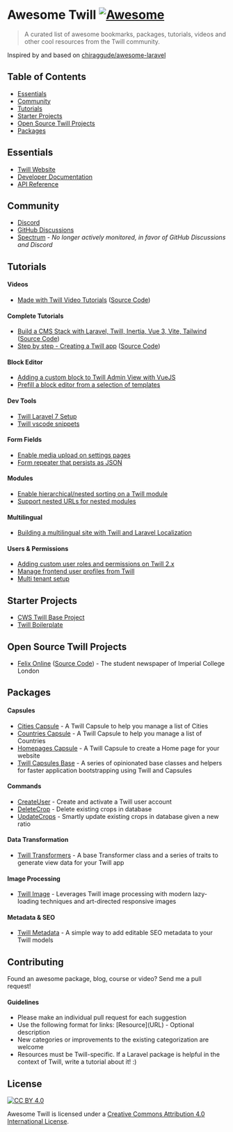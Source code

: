 # Awesome Twill [![Awesome](https://cdn.rawgit.com/sindresorhus/awesome/d7305f38d29fed78fa85652e3a63e154dd8e8829/media/badge.svg)](https://github.com/sindresorhus/awesome)

> A curated list of awesome bookmarks, packages, tutorials, videos and other cool resources from the Twill community.

Inspired by and based on [chiraggude/awesome-laravel](https://github.com/chiraggude/awesome-laravel)

## Table of Contents

- [Essentials](#essentials)
- [Community](#community)
- [Tutorials](#tutorials)
- [Starter Projects](#starter-projects)
- [Open Source Twill Projects](#open-source-twill-projects)
- [Packages](#packages)

## Essentials

* [Twill Website](https://twill.io/)
* [Developer Documentation](https://twill.io/docs/)
* [API Reference](https://twill.io/docs/api/2.x/)

## Community

* [Discord](https://discord.link/twill)
* [GitHub Discussions](https://github.com/area17/twill/discussions)
* [Spectrum](https://spectrum.chat/twill) - *No longer actively monitored, in favor of GitHub Discussions and Discord*

## Tutorials

#### Videos

* [Made with Twill Video Tutorials](https://twill.io/tutorials) ([Source Code](https://github.com/area17/made-with-twill-tutorials))

#### Complete Tutorials

* [Build a CMS Stack with Laravel, Twill, Inertia, Vue 3, Vite, Tailwind](https://tech.codivores.com/series/laravel-twill-inertia) ([Source Code](https://github.com/Codivores/tutorial-laravel-twill-inertia-vue3-vite-tailwind))
* [Step by step - Creating a Twill app](https://spectrum.chat/twill/tips-and-tricks/step-by-step-creating-a-twill-app~ac9bd7f7-d1e3-46a8-8e6f-6075d92cdac7) ([Source Code](https://github.com/sauron/my-twill-blog))

#### Block Editor

* [Adding a custom block to Twill Admin View with VueJS](https://spectrum.chat/twill/tips-and-tricks/adding-a-custom-block-to-twill-admin-view-with-vuejs~028d79b1-b3cd-4fb7-a89c-ce64af7be4af)
* [Prefill a block editor from a selection of templates](https://gist.github.com/pboivin/c87f91584c454cd369b988810f6453d7)

#### Dev Tools

* [Twill Laravel 7 Setup](https://gist.github.com/mcylinder/58aceff97e5c3bb3bafbc2abeea9a7a4)
* [Twill vscode snippets](https://gist.github.com/ferpetrelli/58e9e95173111c126d6da3062461b930)

#### Form Fields

* [Enable media upload on settings pages](https://gist.github.com/chrispymm/9a2542a91732c8b65cebf3ca5ad0d6b0)
* [Form repeater that persists as JSON](https://gist.github.com/mcylinder/6ff7876f29cce8a23b81f3ea80e02a23)

#### Modules

* [Enable hierarchical/nested sorting on a Twill module](https://gist.github.com/chrispymm/255b680f4c792c6fc4781d3cc2ee6a67)
* [Support nested URLs for nested modules](https://gist.github.com/chrispymm/dfd6521af819deb41170282affe1e0b5)

#### Multilingual

* [Building a multilingual site with Twill and Laravel Localization](https://gist.github.com/pboivin/62b2c5b6e723ceef54aedf120154e269)

#### Users & Permissions

* [Adding custom user roles and permissions on Twill 2.x](https://gist.github.com/pboivin/b81afbc9baa4e8a85a3982b83c3dc88a)
* [Manage frontend user profiles from Twill](https://gist.github.com/pboivin/d20d23ae130ea9a112ee49dd98f00239)
* [Multi tenant setup](https://spectrum.chat/twill/tips-and-tricks/multi-tenant-setup~85f81567-0570-4989-9d63-e59588aed6c0)

## Starter Projects

* [CWS Twill Base Project](https://github.com/cwsdigital/cws-twill-base)
* [Twill Boilerplate](https://github.com/croustille-io/twill-boilerplate)

## Open Source Twill Projects

* [Felix Online](https://felixonline.co.uk/) ([Source Code](https://github.com/FelixOnline/xelif)) - The student newspaper of Imperial College London

## Packages

#### Capsules

* [Cities Capsule](https://github.com/area17/twill-capsule-cities) - A Twill Capsule to help you manage a list of Cities
* [Countries Capsule](https://github.com/area17/twill-capsule-countries) - A Twill Capsule to help you manage a list of Countries
* [Homepages Capsule](https://github.com/area17/twill-capsule-homepages) - A Twill Capsule to create a Home page for your website
* [Twill Capsules Base](https://github.com/area17/twill-capsule-base) - A series of opinionated base classes and helpers for faster application bootstrapping using Twill and Capsules

#### Commands

* [CreateUser](https://gist.github.com/pboivin/8029a00e0e21584bb10d20ca5a6a96f3) - Create and activate a Twill user account
* [DeleteCrop](https://gist.github.com/sauron/bcffa9f44eda6c414d71829c3d4d6b20) - Delete existing crops in database
* [UpdateCrops](https://gist.github.com/sauron/bc713a18779207e5386ad7e83c292a3a) - Smartly update existing crops in database given a new ratio

#### Data Transformation

* [Twill Transformers](https://github.com/area17/twill-transformers) - A base Transformer class and a series of traits to generate view data for your Twill app

#### Image Processing

* [Twill Image](https://github.com/area17/twill-image) - Leverages Twill image processing with modern lazy-loading techniques and art-directed responsive images

#### Metadata & SEO

* [Twill Metadata](https://github.com/cwsdigital/twill-metadata) - A simple way to add editable SEO metadata to your Twill models

## Contributing

Found an awesome package, blog, course or video? Send me a pull request!

#### Guidelines

* Please make an individual pull request for each suggestion
* Use the following format for links: \[Resource\]\(URL\) - Optional description
* New categories or improvements to the existing categorization are welcome
* Resources must be Twill-specific. If a Laravel package is helpful in the context of Twill, write a tutorial about it! :)

## License

[![CC BY 4.0](https://licensebuttons.net/l/by/4.0/88x31.png)](https://creativecommons.org/licenses/by/4.0/)

Awesome Twill is licensed under a  [Creative Commons Attribution 4.0 International License](https://creativecommons.org/licenses/by/4.0/).
